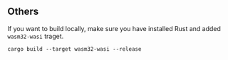 ## Others

If you want to build locally, make sure you have installed Rust and added `wasm32-wasi` traget.

```
cargo build --target wasm32-wasi --release
```

